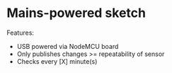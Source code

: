 # Mains-powered sketch

Features:

* USB powered via NodeMCU board
* Only publishes changes >= repeatability of sensor
* Checks every [X] minute(s)